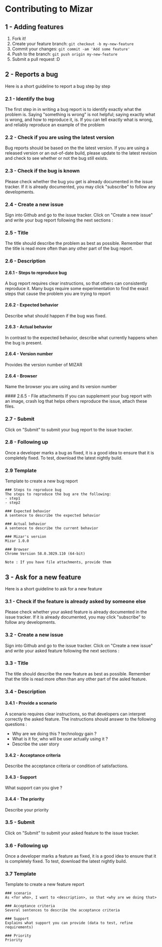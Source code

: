 # Contributing to Mizar

## 1 - Adding features

1. Fork it!
2. Create your feature branch: `git checkout -b my-new-feature`
3. Commit your changes: `git commit -am 'Add some feature'`
4. Push to the branch: `git push origin my-new-feature`
5. Submit a pull request :D

## 2 - Reports a bug
Here is a short guideline to report a bug step by step

### 2.1 - Identify the bug
The first step in in writing a bug report is to identify exactly what the problem is. 
Saying "something is wrong" is not helpful; saying exactly what is wrong, and how to reproduce it, is. 
If you can tell exactly what is wrong, and reliably reproduce an example of the problem

### 2.2 - Check if you are using the latest version
Bug reports should be based on the the latest version. If you are using a released version or an out-of-date build, 
please update to the latest revision and check to see whether or not the bug still exists.

### 2.3 - Check if the bug is known
Please check whether the bug you get is already documented in the issue tracker. If it is already documented, 
you may click "subscribe" to follow any developments.

### 2.4 - Create a new issue
Sign into Github and go to the issue tracker. Click on "Create a new issue" and write your bug report following
the next sections :

### 2.5 - Title
The title should describe the problem as best as possible. Remember that the title is read more often than any other part of the bug report.

### 2.6 - Description

#### 2.6.1 - Steps to reproduce bug
A bug report requires clear instructions, so that others can consistently reproduce it. Many bugs require some 
experimentation to find the exact steps that cause the problem you are trying to report

#### 2.6.2 - Expected behavior
Describe what should happen if the bug was fixed.

#### 2.6.3 - Actual behavior
In contrast to the expected behavior, describe what currently happens when the bug is present.

#### 2.6.4 - Version number
Provides the version number of MIZAR

#### 2.6.4 - Browser
Name the browser you are using and its version number

#### 2.6.5 - File attachments
If you can supplement your bug report with an image, crash log that helps others reproduce the issue, attach these files.

### 2.7 - Submit
Click on "Submit" to submit your bug report to the issue tracker.

### 2.8 - Following up
Once a developer marks a bug as fixed, it is a good idea to ensure that it is completely fixed. To test, download the latest nightly build.

### 2.9 Template
Template to create a new bug report

```
### Steps to reproduce bug
The steps to reproduce the bug are the following:
- step1
- step2

### Expected behavior
A sentence to describe the expected behavior

### Actual behavior
A sentence to describe the current behavior

### Mizar's version
Mizar 1.0.0

### Browser
Chrome Version 58.0.3029.110 (64-bit)

Note : If you have file attachments, provide them

```

## 3 - Ask for a new feature
Here is a short guideline to ask for a new feature

### 3.1 - Check if the feature is already asked by someone else
Please check whether your asked feature is already documented in the issue tracker. If it is already documented, 
you may click "subscribe" to follow any developments. 

### 3.2 - Create a new issue
Sign into Github and go to the issue tracker. Click on "Create a new issue" and write your asked feature following
the next sections :

### 3.3 - Title
The title should describe the new feature as best as possible. Remember that the title is read more often than any other part of the asled feature.

### 3.4 - Description

#### 3.4.1 - Provide a scenario
A scenario requires clear instructions, so that developers can interpret correctly the asked feature. The instructions should answer to the
following questions :
- Why are we doing this ? technology gain ?
- What is it for, who will be user actually using it ?
- Describe the user story

#### 3.4.2 - Acceptance criteria
Describe the acceptance criteria or condition of satisfactions.

#### 3.4.3 - Support
What support can you give ?

#### 3.4.4 - The priority
Describe your priority

### 3.5 - Submit
Click on "Submit" to submit your asked feature to the issue tracker.

### 3.6 - Following up
Once a developer marks a feature as fixed, it is a good idea to ensure that it is completely fixed. To test, download the latest nightly build.

### 3.7 Template
Template to create a new feature report

```
### scenario
As <for who>, I want to <description>, so that <why are we doing that>

### Acceptance criteria
Several sentences to describe the acceptance criteria

### Support
Explains what support you can provide (data to test, refine requirements)

### Priority
Priority

```


